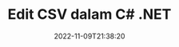 ---
############################# Static ############################
layout: "auto-gen-editor"
date: 2022-11-09T21:38:20
draft: false
otherformats: doc docx docm dotx xls xlsx xlsm ppt pptx pptm mobi epub html mhtml txt xml tsv pdf xps msg

############################# Head ############################
head_title: "CSV Editor — Edit CSV dalam C# .NET"
head_description: "Bagaimana untuk mengedit CSV dalam C# .NET menggunakan beberapa baris kod? Gunakan API pemprosesan dokumen GroupDocs untuk mengedit, mengemas kini dan menyimpan 30+ format fail."

############################# Header ############################
title: "Edit CSV dalam C# .NET"
description: "Pengeditan CSV yang berkesan dan mantap menggunakan GroupDocs.Editor sebelah pelayan untuk API C# .NET, tanpa menggunakan sebarang perisian seperti Microsoft atau Open Office."
bg_image: "https://cms.admin.containerize.com/templates/aspose/App_Themes/V3/images/bg/header1.png"
bg_overlay: false
button:
    enable: true
    icon: "fas fa-arrow-down"
    label: "Muat turun Percubaan Percuma"
    link: "https://downloads.groupdocs.com/editor/net"

############################# SubMenu ############################
submenu:
    enable: true

    left:
        img_alt: "GroupDocs.Editor for .NET"
        image: "https://cms.admin.containerize.com/templates/groupdocs/images/product-logos/90x90-noborder/groupdocs-editor-net.png"
        product: "GroupDocs.Editor"
        platform: ".NET"

    middle:
        button:

            # button loop
            - link: "https://apireference.groupdocs.com/editor/net"
              text: "Rujukan API"

            # button loop
            - link: "https://github.com/groupdocs-editor"
              text: "Contoh Kod"

            # button loop
            - link: "https://products.groupdocs.app/editor/family"
              text: "Demo Langsung"

            # button loop
            - link: "https://purchase.groupdocs.com/pricing/editor/net"
              text: "penentuan harga"

    right:
        link_download: "https://downloads.groupdocs.com/editor"
        link_learn: "https://docs.groupdocs.com/editor/net"
        link_buy: "https://purchase.groupdocs.com"

############################# About ############################
about:
    enable: true
    title: "Mengenai API GroupDocs.Editor for .NET."
    content: |
        API [GroupDocs.Editor for .NET](/ms/editor/net/) ialah pilihan yang tepat untuk mengedit dokumen dan pembentangan Microsoft Word, Excel, PowerPoint, Open Office. GroupDocs.Editor ialah API kendiri yang sesuai untuk sistem sisi pelayan dan bahagian belakang yang memerlukan prestasi tinggi. Ia tidak bergantung pada mana-mana perisian seperti Microsoft atau Open Office.

############################# Steps ############################
steps:
    enable: true
    title_left: "Langkah-langkah untuk Mengedit CSV dalam C#"
    content_left: |
        [GroupDocs.Editor for .NET](/ms/editor/net/) menyediakan cara yang mudah dan mudah untuk pembangun mengedit fail CSV menggunakan beberapa baris kod.
        * Buat contoh kelas `Editor` dengan laluan fail wajib atau strim bait dan muatkan fail CSV
        * Cipta contoh kelas `DelimitedTextEditOptions` untuk format fail CSV dan tentukan pemisah rentetan mandatori dalam pembina
        * Panggil kaedah `Editor.Edit()` dan dapatkan CSV dokumen dalam format HTML yang mudah diedit dengan mana-mana WYSIWYG-editor
        * Panggil kaedah `Editor.Save()` dan simpan fail CSV yang diedit menggunakan contoh kelas `DelimitedTextSaveOptions` dengan pemisah yang dikehendaki

        
    title_right: "Keperluan Sistem"
    content_right: |
        Pengeditan dokumen asas dengan API GroupDocs.Editor for .NET boleh dilakukan dengan melaksanakan beberapa langkah mudah. API kami disokong pada semua platform dan sistem pengendalian utama. Sebelum melaksanakan kod di bawah, sila pastikan anda mempunyai prasyarat berikut dipasang pada sistem anda.

        * Sistem Pengendalian: Microsoft Windows, Linux, MacOS
        * Persekitaran Pembangunan: Microsoft Visual Studio, Xamarin, MonoDevelop
        * Rangka kerja: .NET Framework, .NET Standard, .NET Core, Mono
        * Dapatkan versi terkini GroupDocs.Editor for .NET yang dimuat turun daripada [NuGet](https://www.nuget.org/packages/groupdocs.editor)
        
    code: |        
        ```csharp
        // Load the CSV file into Editor with no extra loading options
        Editor editor = new Editor("source.csv");

        // Create edit options for delimited text and specify a mandatory separator in the constructor
        DelimitedTextEditOptions editOptions = new DelimitedTextEditOptions(",");        

        // Open input CSV document for edit — obtain an intermediate document, that can be edited
        EditableDocument beforeEdit = editor.Edit(editOptions);

        // Grab CSV document content and associated resources from editable document
        string content = beforeEdit.GetContent();

        // Send the content to WYSIWYG-editor, edit it there, and send edited content back to the server-side
        // This step simulates a such operation
        string updatedContent = content.Replace("Cell Text", "Edited Cell Text");

        // Grab edited content and resources from WYSIWYG-editor and create a new EditableDocument instance from it
        EditableDocument afterEdit = EditableDocument.FromMarkup(updatedContent, null);

        // Create save options for delimited text and specify a mandatory separator in the constructor
        DelimitedTextSaveOptions saveOptions = new DelimitedTextSaveOptions(",");

        // Save edited CSV document to the file
        editor.Save(afterEdit, "edited.csv", saveOptions);
        ```
        
############################# Demos ############################
demos:
    enable: true
    title: "CSV Demo Langsung Editor"
    content: |
        Edit CSV sekarang dengan melawati tapak web [GroupDocs.Editor Live Demos](https://products.groupdocs.app/editor/family).
        Demo langsung mempunyai faedah berikut
        
############################# More Formats ############################
more_formats:
    enable: true
    title: "Editor Disokong Lain"
    content: |
        Anda juga boleh mengedit format fail lain. Sila lihat senarai lengkap di bawah.


############################# Back to top ###############################
back_to_top:
    enable: true
---